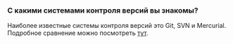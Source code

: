### С какими системами контроля версий вы знакомы?

Наиболее известные системы контроля версий это Git, SVN и Mercurial.
Подробное сравнение можно посмотреть [тут](https://biz30.timedoctor.com/ru/c%D0%B8%D1%81%D1%82%D0%B5%D0%BC%D0%B0-%D0%BA%D0%BE%D0%BD%D1%82%D1%80%D0%BE%D0%BB%D1%8F-%D0%B2%D0%B5%D1%80%D1%81%D0%B8%D0%B9/).